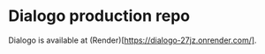 # Dialogo production repo

Dialogo is available at (Render)[https://dialogo-27jz.onrender.com/].



